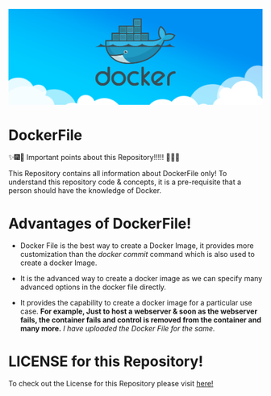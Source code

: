 ![Docker](Images/docker_image.png)


# DockerFile

:sparkles::fireworks::tada: Important points about this Repository!!!!! :tada::fireworks::sparkles:

This Repository contains all information about DockerFile only! To understand this repository code & concepts, it is a pre-requisite that a person should have the knowledge of Docker.

# Advantages of DockerFile!

* Docker File is the best way to create a Docker Image, it provides more customization than the <i>docker commit</i> command which is also used to create a docker Image.

* It is the advanced way to create a docker image as we can specify many advanced options in the docker file directly.

* It provides the capability to create a docker image for a particular use case. **For example, Just to host a webserver & soon as the webserver fails, the container fails and control is removed from the container and many more.** <i> I have uploaded the Docker File for the same. </i>

# LICENSE for this Repository!
To check out the License for this Repository please visit [here!](https://github.com/HarshitDawar55/DockerFile/blob/master/LICENSE)
